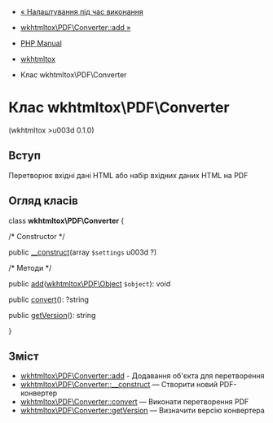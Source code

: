 - [« Налаштування під час виконання](wkhtmltox.configuration.md)
- [wkhtmltox\PDF\Converter::add »](wkhtmltox-pdf-converter.add.md)

- [PHP Manual](index.md)
- [wkhtmltox](book.wkhtmltox.md)
- Клас wkhtmltox\PDF\Converter

# Клас wkhtmltox\PDF\Converter

(wkhtmltox \>u003d 0.1.0)

## Вступ

Перетворює вхідні дані HTML або набір вхідних даних HTML на PDF

## Огляд класів

class **wkhtmltox\PDF\Converter** {

/\* Constructor \*/

public [\_\_construct](wkhtmltox-pdf-converter.construct.md)(array
`$settings` u003d ?)

/\* Методи \*/

public
[add](wkhtmltox-pdf-converter.add.md)([wkhtmltox\PDF\Object](class.wkhtmltox-pdf-object.md)
`$object`): void

public [convert](wkhtmltox-pdf-converter.convert.md)(): ?string

public [getVersion](wkhtmltox-pdf-converter.getversion.md)(): string

}

## Зміст

- [wkhtmltox\PDF\Converter::add](wkhtmltox-pdf-converter.add.md) -
Додавання об'єкта для перетворення
- [wkhtmltox\PDF\Converter::\_\_construct](wkhtmltox-pdf-converter.construct.md)
— Створити новий PDF-конвертер
- [wkhtmltox\PDF\Converter::convert](wkhtmltox-pdf-converter.convert.md)
— Виконати перетворення PDF
- [wkhtmltox\PDF\Converter::getVersion](wkhtmltox-pdf-converter.getversion.md)
— Визначити версію конвертера
